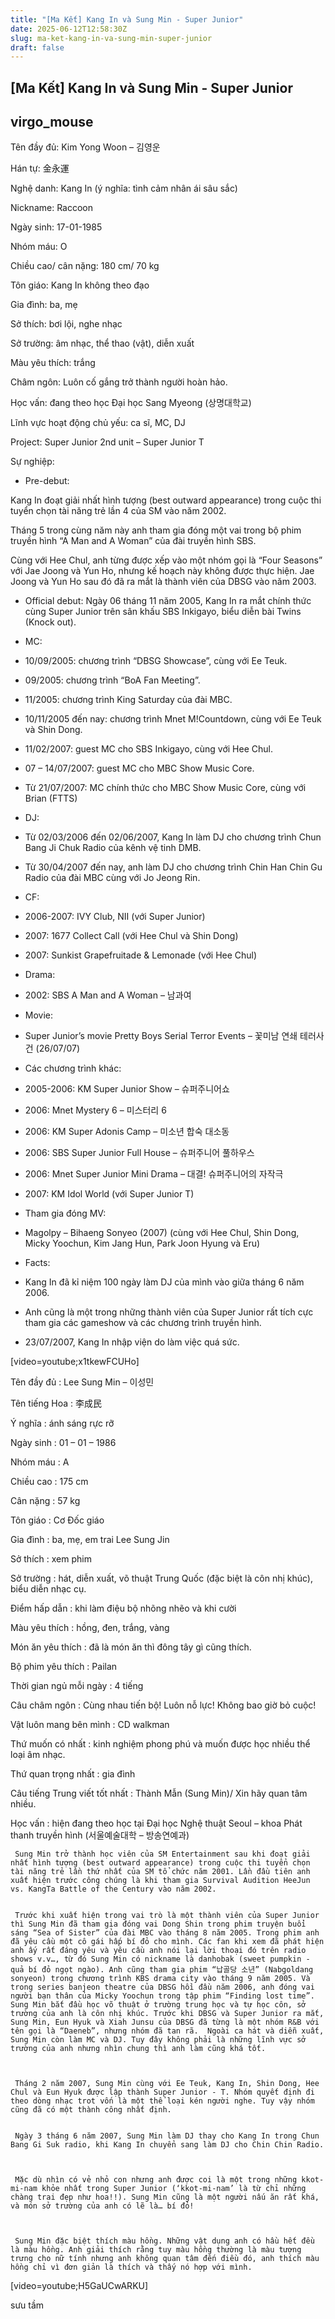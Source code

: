 ```yaml
---
title: "[Ma Kết] Kang In và Sung Min - Super Junior"
date: 2025-06-12T12:58:30Z
slug: ma-ket-kang-in-va-sung-min-super-junior
draft: false
---
```


## [Ma Kết] Kang In và Sung Min - Super Junior

## virgo_mouse

Tên đầy đủ: Kim Yong Woon – 김영운

Hán tự: 金永運

Nghệ danh: Kang In (ý nghĩa: tình cảm nhân ái sâu sắc)

Nickname: Raccoon

Ngày sinh: 17-01-1985

Nhóm máu: O

Chiều cao/ cân nặng: 180 cm/ 70 kg

Tôn giáo: Kang In không theo đạo

Gia đình: ba, mẹ

Sở thích: bơi lội, nghe nhạc

Sở trường: âm nhạc, thể thao (vật), diễn xuất

Màu yêu thích: trắng

Châm ngôn: Luôn cố gắng trở thành người hoàn hảo.

Học vấn: đang theo học Đại học Sang Myeong (상명대학교)

Lĩnh vực hoạt động chủ yếu: ca sĩ, MC, DJ

Project: Super Junior 2nd unit – Super Junior T

Sự nghiệp:

- Pre-debut:

Kang In đoạt giải nhất hình tượng (best outward appearance) trong cuộc thi tuyển chọn tài năng trẻ lần 4 của SM vào năm 2002.

Tháng 5 trong cùng năm này anh tham gia đóng một vai trong bộ phim truyền hình “A Man and A Woman” của đài truyền hình SBS.

Cùng  với Hee Chul, anh từng được xếp vào một nhóm gọi là “Four Seasons” với  Jae Joong và Yun Ho, nhưng kế hoạch này không được thực hiện. Jae Joong  và Yun Ho sau đó đã ra mắt là thành viên của DBSG vào năm 2003.

- Official debut:
Ngày  06 tháng 11 năm 2005, Kang In ra mắt chính thức cùng Super Junior trên  sân khấu SBS Inkigayo, biểu diễn bài Twins (Knock out).

- MC:

+ 10/09/2005: chương trình “DBSG Showcase”, cùng với Ee Teuk.

+ 09/2005: chương trình “BoA Fan Meeting”.

+ 11/2005: chương trình King Saturday của đài MBC.

+ 10/11/2005 đến nay: chương trình Mnet M!Countdown, cùng với Ee Teuk và Shin Dong.

+ 11/02/2007: guest MC cho SBS Inkigayo, cùng với Hee Chul.

+ 07 – 14/07/2007: guest MC cho MBC Show Music Core.

+ Từ 21/07/2007: MC chính thức cho MBC Show Music Core, cùng với Brian (FTTS)

- DJ:
+ Từ 02/03/2006 đến 02/06/2007, Kang In làm DJ cho chương trình Chun Bang Ji Chuk Radio của kênh vệ tinh DMB.

+ Từ 30/04/2007 đến nay, anh làm DJ cho chương trình Chin Han Chin Gu Radio của đài MBC cùng với Jo Jeong Rin.

- CF:

+ 2006-2007: IVY Club, NII (với Super Junior)

+ 2007: 1677 Collect Call (với Hee Chul và Shin Dong)

+ 2007: Sunkist Grapefruitade & Lemonade (với Hee Chul)

- Drama:
+ 2002: SBS A Man and A Woman – 남과여

- Movie:
+ Super Junior’s movie Pretty Boys Serial Terror Events – 꽃미남 연쇄 테러사건 (26/07/07)

- Các chương trình khác:

+ 2005-2006: KM Super Junior Show – 슈퍼주니어쇼

+ 2006: Mnet Mystery 6 – 미스터리 6

+ 2006: KM Super Adonis Camp – 미소년 합숙 대소동

+ 2006: SBS Super Junior Full House – 슈퍼주니어 풀하우스

+ 2006: Mnet Super Junior Mini Drama – 대결! 슈퍼주니어의 자작극

+ 2007: KM Idol World (với Super Junior T)

- Tham gia đóng MV:
+ Magolpy – Bihaeng Sonyeo (2007) (cùng với Hee Chul, Shin Dong, Micky Yoochun, Kim Jang Hun, Park Joon Hyung và Eru)


- Facts:

+ Kang In đã kỉ niệm 100 ngày làm DJ của mình vào giữa tháng 6 năm 2006.

+ Anh cũng là một trong những thành viên của Super Junior rất tích cực tham gia các gameshow và các chương trình truyền hình.

+ 23/07/2007, Kang In nhập viện do làm việc quá sức.




[video=youtube;x1tkewFCUHo]








Tên đầy đủ : Lee Sung Min – 이성민



Tên tiếng Hoa     : 李成民



Ý nghĩa           : ánh sáng rực rỡ



Ngày sinh         : 01 – 01 – 1986



Nhóm máu          : A



Chiều cao         : 175 cm



Cân nặng          : 57 kg



Tôn giáo          : Cơ Đốc giáo



Gia đình          : ba, mẹ, em trai Lee Sung Jin



Sở thích          : xem phim



Sở trường         : hát, diễn xuất, võ thuật Trung Quốc (đặc biệt là côn nhị khúc), biểu diễn nhạc cụ.



Điểm hấp dẫn      : khi làm điệu bộ nhõng nhẽo và khi cười



Màu yêu thích     : hồng, đen, trắng, vàng



Món ăn yêu thích  : đã là món ăn thì đông tây gì cũng thích.



Bộ phim yêu thích : Pailan



Thời gian ngủ mỗi ngày  : 4 tiếng



Câu châm ngôn     : Cùng nhau tiến bộ! Luôn nỗ lực! Không bao giờ bỏ cuộc!



Vật luôn mang bên mình  : CD walkman



Thứ muốn có nhất  : kinh nghiệm phong phú và muốn được học nhiều thể loại âm nhạc.



Thứ quan trọng nhất : gia đình



Câu tiếng Trung viết tốt nhất : Thành Mẫn (Sung Min)/ Xin hãy quan tâm nhiều.



Học vấn    : hiện đang theo học tại Đại học Nghệ thuật Seoul – khoa Phát thanh truyền hình (서울예술대학 – 방송연예과)     

     Sung Min trở thành học viên của SM Entertainment sau khi đoạt giải nhất hình tượng (best outward appearance) trong cuộc thi tuyển chọn tài năng trẻ lần thứ nhất của SM tổ chức năm 2001. Lần đầu tiên anh xuất hiện trước công chúng là khi tham gia Survival Audition HeeJun vs. KangTa Battle of the Century vào năm 2002.
     

     Trước khi xuất hiện trong vai trò là một thành viên của Super Junior thì Sung Min đã tham gia đóng vai Dong Shin trong phim truyện buổi sáng “Sea of Sister” của đài MBC vào tháng 8 năm 2005. Trong phim anh đã yêu cầu một cô gái hấp bí đỏ cho mình. Các fan khi xem đã phát hiện anh ấy rất đáng yêu và yêu cầu anh nói lại lời thoại đó trên radio shows v.v…, từ đó Sung Min có nickname là danhobak (sweet pumpkin - quả bí đỏ ngọt ngào). Anh cũng tham gia phim “납골당 소년” (Nabgoldang sonyeon) trong chương trình KBS drama city vào tháng 9 năm 2005. Và trong series banjeon theatre của DBSG hồi đầu năm 2006, anh đóng vai người bạn thân của Micky Yoochun trong tập phim “Finding lost time”.     
    Sung Min bắt đầu học võ thuật ở trường trung học và tự học côn, sở trường của anh là côn nhị khúc. Trước khi DBSG và Super Junior ra mắt, Sung Min, Eun Hyuk và Xiah Junsu của DBSG đã từng là một nhóm R&B với tên gọi là “Daeneb”, nhưng nhóm đã tan rã.  Ngoài ca hát và diễn xuất, Sung Min còn làm MC và DJ. Tuy đây không phải là những lĩnh vực sở trường của anh nhưng nhìn chung thì anh làm cũng khá tốt.    



     Tháng 2 năm 2007, Sung Min cùng với Ee Teuk, Kang In, Shin Dong, Hee Chul và Eun Hyuk được lập thành Super Junior - T. Nhóm quyết định đi theo dòng nhạc trot vốn là một thể loại kén người nghe. Tuy vậy nhóm cũng đã có một thành công nhất định.  
   

     Ngày 3 tháng 6 năm 2007, Sung Min làm DJ thay cho Kang In trong Chun Bang Gi Suk radio, khi Kang In chuyển sang làm DJ cho Chin Chin Radio.  



     Mặc dù nhìn có vẻ nhỏ con nhưng anh được coi là một trong những kkot-mi-nam khỏe nhất trong Super Junior (‘kkot-mi-nam’ là từ chỉ những chàng trai đẹp như hoa!!). Sung Min cũng là một người nấu ăn rất khá, và món sở trường của anh có lẽ là… bí đỏ!    



     Sung Min đặc biệt thích màu hồng. Những vật dụng anh có hầu hết đều là màu hồng. Anh giải thích rằng tuy màu hồng thường là màu tượng trưng cho nữ tính nhưng anh không quan tâm đến điều đó, anh thích màu hồng chỉ vì đơn giản là thích và thấy nó hợp với mình.


[video=youtube;H5GaUCwARKU]​


sưu tầm


                  




​